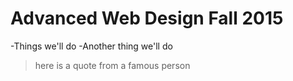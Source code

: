 # Advanced Web Design Fall 2015

-Things we'll do
-Another thing we'll do

> here is a quote from a famous person

